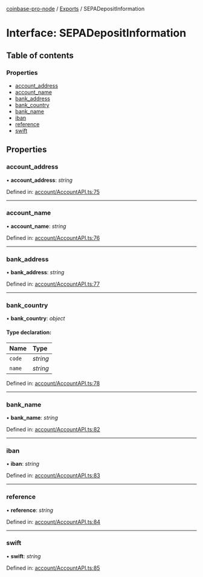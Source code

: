 [coinbase-pro-node](../README.md) / [Exports](../modules.md) / SEPADepositInformation

# Interface: SEPADepositInformation

## Table of contents

### Properties

- [account\_address](sepadepositinformation.md#account_address)
- [account\_name](sepadepositinformation.md#account_name)
- [bank\_address](sepadepositinformation.md#bank_address)
- [bank\_country](sepadepositinformation.md#bank_country)
- [bank\_name](sepadepositinformation.md#bank_name)
- [iban](sepadepositinformation.md#iban)
- [reference](sepadepositinformation.md#reference)
- [swift](sepadepositinformation.md#swift)

## Properties

### account\_address

• **account\_address**: *string*

Defined in: [account/AccountAPI.ts:75](https://github.com/bennycode/coinbase-pro-node/blob/c3d8f7c/src/account/AccountAPI.ts#L75)

___

### account\_name

• **account\_name**: *string*

Defined in: [account/AccountAPI.ts:76](https://github.com/bennycode/coinbase-pro-node/blob/c3d8f7c/src/account/AccountAPI.ts#L76)

___

### bank\_address

• **bank\_address**: *string*

Defined in: [account/AccountAPI.ts:77](https://github.com/bennycode/coinbase-pro-node/blob/c3d8f7c/src/account/AccountAPI.ts#L77)

___

### bank\_country

• **bank\_country**: *object*

#### Type declaration:

Name | Type |
:------ | :------ |
`code` | *string* |
`name` | *string* |

Defined in: [account/AccountAPI.ts:78](https://github.com/bennycode/coinbase-pro-node/blob/c3d8f7c/src/account/AccountAPI.ts#L78)

___

### bank\_name

• **bank\_name**: *string*

Defined in: [account/AccountAPI.ts:82](https://github.com/bennycode/coinbase-pro-node/blob/c3d8f7c/src/account/AccountAPI.ts#L82)

___

### iban

• **iban**: *string*

Defined in: [account/AccountAPI.ts:83](https://github.com/bennycode/coinbase-pro-node/blob/c3d8f7c/src/account/AccountAPI.ts#L83)

___

### reference

• **reference**: *string*

Defined in: [account/AccountAPI.ts:84](https://github.com/bennycode/coinbase-pro-node/blob/c3d8f7c/src/account/AccountAPI.ts#L84)

___

### swift

• **swift**: *string*

Defined in: [account/AccountAPI.ts:85](https://github.com/bennycode/coinbase-pro-node/blob/c3d8f7c/src/account/AccountAPI.ts#L85)
